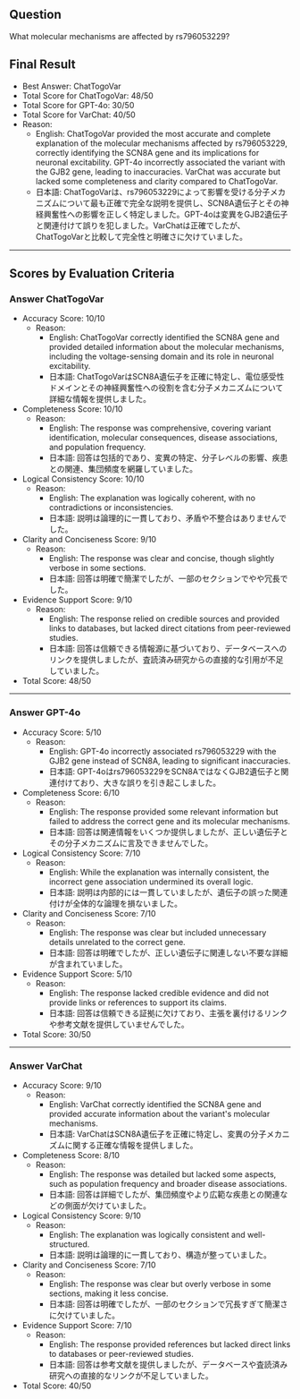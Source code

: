 ## Question

What molecular mechanisms are affected by rs796053229?

## Final Result

- Best Answer: ChatTogoVar
- Total Score for ChatTogoVar: 48/50
- Total Score for GPT-4o: 30/50
- Total Score for VarChat: 40/50
- Reason:
  - English: ChatTogoVar provided the most accurate and complete explanation of the molecular mechanisms affected by rs796053229, correctly identifying the SCN8A gene and its implications for neuronal excitability. GPT-4o incorrectly associated the variant with the GJB2 gene, leading to inaccuracies. VarChat was accurate but lacked some completeness and clarity compared to ChatTogoVar.
  - 日本語: ChatTogoVarは、rs796053229によって影響を受ける分子メカニズムについて最も正確で完全な説明を提供し、SCN8A遺伝子とその神経興奮性への影響を正しく特定しました。GPT-4oは変異をGJB2遺伝子と関連付けて誤りを犯しました。VarChatは正確でしたが、ChatTogoVarと比較して完全性と明確さに欠けていました。

---

## Scores by Evaluation Criteria

### Answer ChatTogoVar
- Accuracy Score: 10/10
  - Reason: 
    - English: ChatTogoVar correctly identified the SCN8A gene and provided detailed information about the molecular mechanisms, including the voltage-sensing domain and its role in neuronal excitability.
    - 日本語: ChatTogoVarはSCN8A遺伝子を正確に特定し、電位感受性ドメインとその神経興奮性への役割を含む分子メカニズムについて詳細な情報を提供しました。
- Completeness Score: 10/10
  - Reason: 
    - English: The response was comprehensive, covering variant identification, molecular consequences, disease associations, and population frequency.
    - 日本語: 回答は包括的であり、変異の特定、分子レベルの影響、疾患との関連、集団頻度を網羅していました。
- Logical Consistency Score: 10/10
  - Reason: 
    - English: The explanation was logically coherent, with no contradictions or inconsistencies.
    - 日本語: 説明は論理的に一貫しており、矛盾や不整合はありませんでした。
- Clarity and Conciseness Score: 9/10
  - Reason: 
    - English: The response was clear and concise, though slightly verbose in some sections.
    - 日本語: 回答は明確で簡潔でしたが、一部のセクションでやや冗長でした。
- Evidence Support Score: 9/10
  - Reason: 
    - English: The response relied on credible sources and provided links to databases, but lacked direct citations from peer-reviewed studies.
    - 日本語: 回答は信頼できる情報源に基づいており、データベースへのリンクを提供しましたが、査読済み研究からの直接的な引用が不足していました。
- Total Score: 48/50

---

### Answer GPT-4o
- Accuracy Score: 5/10
  - Reason: 
    - English: GPT-4o incorrectly associated rs796053229 with the GJB2 gene instead of SCN8A, leading to significant inaccuracies.
    - 日本語: GPT-4oはrs796053229をSCN8AではなくGJB2遺伝子と関連付けており、大きな誤りを引き起こしました。
- Completeness Score: 6/10
  - Reason: 
    - English: The response provided some relevant information but failed to address the correct gene and its molecular mechanisms.
    - 日本語: 回答は関連情報をいくつか提供しましたが、正しい遺伝子とその分子メカニズムに言及できませんでした。
- Logical Consistency Score: 7/10
  - Reason: 
    - English: While the explanation was internally consistent, the incorrect gene association undermined its overall logic.
    - 日本語: 説明は内部的には一貫していましたが、遺伝子の誤った関連付けが全体的な論理を損ないました。
- Clarity and Conciseness Score: 7/10
  - Reason: 
    - English: The response was clear but included unnecessary details unrelated to the correct gene.
    - 日本語: 回答は明確でしたが、正しい遺伝子に関連しない不要な詳細が含まれていました。
- Evidence Support Score: 5/10
  - Reason: 
    - English: The response lacked credible evidence and did not provide links or references to support its claims.
    - 日本語: 回答は信頼できる証拠に欠けており、主張を裏付けるリンクや参考文献を提供していませんでした。
- Total Score: 30/50

---

### Answer VarChat
- Accuracy Score: 9/10
  - Reason: 
    - English: VarChat correctly identified the SCN8A gene and provided accurate information about the variant's molecular mechanisms.
    - 日本語: VarChatはSCN8A遺伝子を正確に特定し、変異の分子メカニズムに関する正確な情報を提供しました。
- Completeness Score: 8/10
  - Reason: 
    - English: The response was detailed but lacked some aspects, such as population frequency and broader disease associations.
    - 日本語: 回答は詳細でしたが、集団頻度やより広範な疾患との関連などの側面が欠けていました。
- Logical Consistency Score: 9/10
  - Reason: 
    - English: The explanation was logically consistent and well-structured.
    - 日本語: 説明は論理的に一貫しており、構造が整っていました。
- Clarity and Conciseness Score: 7/10
  - Reason: 
    - English: The response was clear but overly verbose in some sections, making it less concise.
    - 日本語: 回答は明確でしたが、一部のセクションで冗長すぎて簡潔さに欠けていました。
- Evidence Support Score: 7/10
  - Reason: 
    - English: The response provided references but lacked direct links to databases or peer-reviewed studies.
    - 日本語: 回答は参考文献を提供しましたが、データベースや査読済み研究への直接的なリンクが不足していました。
- Total Score: 40/50